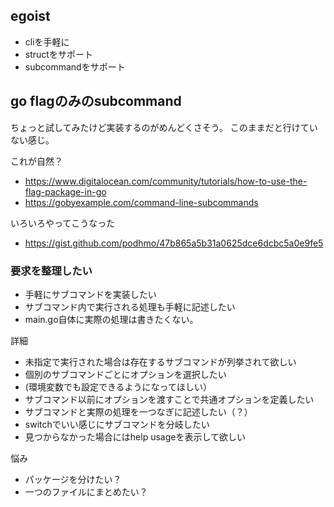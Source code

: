 ## egoist

- cliを手軽に
- structをサポート
- subcommandをサポート

## go flagのみのsubcommand

ちょっと試してみたけど実装するのがめんどくさそう。
このままだと行けていない感じ。

これが自然？

- https://www.digitalocean.com/community/tutorials/how-to-use-the-flag-package-in-go
- https://gobyexample.com/command-line-subcommands

いろいろやってこうなった

- https://gist.github.com/podhmo/47b865a5b31a0625dce6dcbc5a0e9fe5

### 要求を整理したい

- 手軽にサブコマンドを実装したい
- サブコマンド内で実行される処理も手軽に記述したい
- main.go自体に実際の処理は書きたくない。

詳細

- 未指定で実行された場合は存在するサブコマンドが列挙されて欲しい
- 個別のサブコマンドごとにオプションを選択したい
- (環境変数でも設定できるようになってほしい）
- サブコマンド以前にオプションを渡すことで共通オプションを定義したい
- サブコマンドと実際の処理を一つなぎに記述したい（？）
- switchでいい感じにサブコマンドを分岐したい
- 見つからなかった場合にはhelp usageを表示して欲しい

悩み

- パッケージを分けたい？
- 一つのファイルにまとめたい？
